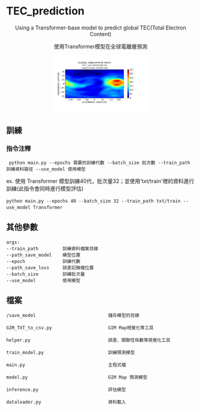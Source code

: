 # TEC_prediction

<div align="center">
<p>Using a Transformer-base model to predict global TEC(Total Electron Content)</p>
<p>使用Transformer模型在全球電離層預測</p>
  <img src="gif/2021-02-19_Transformer.gif" alt="Transformer" width="50%"/>
</div>

## 訓練
### 指令注釋
` python main.py --epochs 需要的訓練代數 --batch_size 批次數 --train_path 訓練資料路徑 --use_model 使用模型`

ex. 使用 Transformer 模型訓練40代，批次量32；並使用'txt/train'裡的資料進行訓練(此指令會同時進行模型評估)

`python main.py --epochs 40 --batch_size 32 --train_path txt/train --use_model Transformer`

## 其他參數
```
args:
--train_path         訓練資料檔案目錄
--path_save_model    模型位置
--epoch              訓練代數
--path_save_loss     誤差記錄檔位置
--batch_size         訓練批次量
--use_model          使用模型
```

## 檔案
```
/save_model                           儲存模型的目錄

GIM_TXT_to_csv.py                     GIM Map視覺化等工具

helper.py                             誤差、關聯性係數等視覺化工具

train_model.py                        訓練預測模型

main.py                               主程式檔

model.py                              GIM Map 預測模型

inference.py                          評估模型

dataloader.py                         資料載入

```
